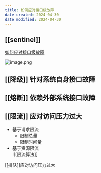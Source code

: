 ```yaml
---
title: 如何应对接口级故障
date created: 2024-04-30
date modified: 2024-04-30
---
```


## [[sentinel]]

[如何应对接口级故障](https://b.geekbang.org/member/course/detail/10312)

![image.png](http://image.clickear.top/20240430155353.png)

## [[降级]] 针对系统自身接口故障

## [[熔断]] 依赖外部系统接口故障

## [[限流]] 应对访问压力过大

+ 基于请求限流
	+ 限制总量
	+ 限制时间量
+ 基于资源限流  
![[限流算法]]

[[排队]]应对访问压力过大
